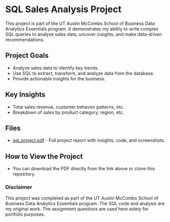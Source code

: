 # SQL Sales Analysis Project
This project is part of the UT Austin McCombs School of Business Data Analytics Essentials program. It demonstrates my ability to write complex SQL queries to analyze sales data, uncover insights, and make data-driven recommendations.

## Project Goals
- Analyze sales data to identify key trends.
- Use SQL to extract, transform, and analyze data from the database.
- Provide actionable insights for the business.

## Key Insights
- Total sales revenue, customer behavior patterns, etc.
- Breakdown of sales by product category, region, etc.

## Files
- [sql_project.pdf](./sql_project.pdf) - Full project report with insights, code, and screenshots.

## How to View the Project
- You can download the PDF directly from the link above or clone this repository.

### Disclaimer
This project was completed as part of the UT Austin McCombs School of Business Data Analytics Essentials program. The SQL code and analysis are my original work. The assignment questions are used here solely for portfolio purposes.
